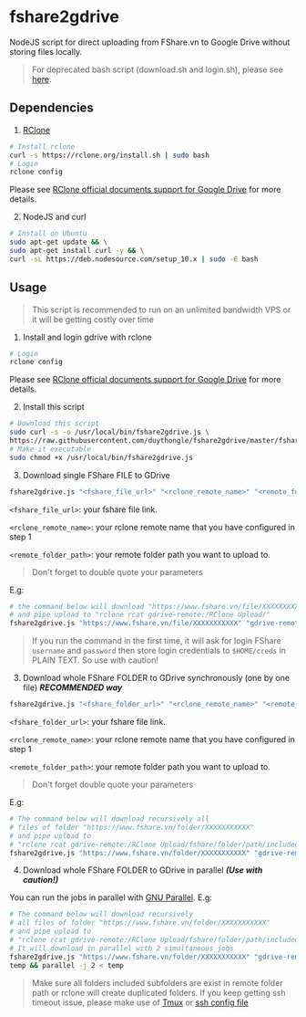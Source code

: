 # fshare2gdrive
NodeJS script for direct uploading from FShare.vn to Google Drive without storing files locally.
> For deprecated bash script (download.sh and login.sh), please see [here](https://github.com/duythongle/fshare2gdrive/blob/0cead7f9229fe6e54b2e9e81add0f6da4bdf453b/README.md).

## Dependencies

1. [RClone](https://rclone.org)

```bash
# Install rclone
curl -s https://rclone.org/install.sh | sudo bash
# Login
rclone config
```

Please see [RClone official documents support for Google Drive](https://rclone.org/drive/) for more details.

2. NodeJS and curl

``` bash
# Install on Ubuntu
sudo apt-get update && \
sudo apt-get install curl -y && \
curl -sL https://deb.nodesource.com/setup_10.x | sudo -E bash
```

## Usage

> This script is recommended to run on an unlimited bandwidth VPS or it will be getting costly over time

1. Install and login gdrive with rclone

``` bash
# Login
rclone config

```

Please see [RClone official documents support for Google Drive](https://rclone.org/drive/) for more details.

2. Install this script

``` bash
# Download this script
sudo curl -s -o /usr/local/bin/fshare2gdrive.js \
https://raw.githubusercontent.com/duythongle/fshare2gdrive/master/fshare2gdrive.js
# Make it executable
sudo chmod +x /usr/local/bin/fshare2gdrive.js


```

3. Download single FShare FILE to GDrive

``` bash
fshare2gdrive.js "<fshare_file_url>" "<rclone_remote_name>" "<remote_folder_path>"

```

`<fshare_file_url>`: your fshare file link.

`<rclone_remote_name>`: your rclone remote name that you have configured in step 1

`<remote_folder_path>`: your remote folder path you want to upload to.
> Don't forget to double quote your parameters

E.g:

``` bash
# the command below will download "https://www.fshare.vn/file/XXXXXXXXXXX"
# and pipe upload to "rclone rcat gdrive-remote:/RClone Upload/"
fshare2gdrive.js "https://www.fshare.vn/file/XXXXXXXXXXX" "gdrive-remote" "/RClone Upload/"
```

> If you run the command in the first time, it will ask for login FShare `username` and `password` then store login credentials to `$HOME/creds` in PLAIN TEXT. So use with caution!

3. Download whole FShare FOLDER to GDrive synchronously (one by one file) ***RECOMMENDED way***

``` bash
fshare2gdrive.js "<fshare_folder_url>" "<rclone_remote_name>" "<remote_folder_path>" | bash
```

`<fshare_folder_url>`: your fshare file link.

`<rclone_remote_name>`: your rclone remote name that you have configured in step 1

`<remote_folder_path>`: your remote folder path you want to upload to.
> Don't forget double quote your parameters

E.g:

``` bash
# The command below will download recursively all
# files of folder "https://www.fshare.vn/folder/XXXXXXXXXXX"
# and pipe upload to
# "rclone rcat gdrive-remote:/RClone Upload/fshare/folder/path/included/subfolder"
fshare2gdrive.js "https://www.fshare.vn/folder/XXXXXXXXXXX" "gdrive-remote" "/RClone Upload/" | bash

```

4. Download whole FShare FOLDER to GDrive in parallel ***(Use with caution!)***

You can run the jobs in parallel with [GNU Parallel](https://www.gnu.org/software/parallel/). E.g:

``` bash
# The command below will download recursively
# all files of folder "https://www.fshare.vn/folder/XXXXXXXXXXX"
# and pipe upload to
# "rclone rcat gdrive-remote:/RClone Upload/fshare/folder/path/included/subfolder"
# It will download in parallel with 2 simultaneous jobs
fshare2gdrive.js "https://www.fshare.vn/folder/XXXXXXXXXXX" "gdrive-remote" "/RClone Upload/" > \
temp && parallel -j 2 < temp

```

> Make sure all folders included subfolders are exist in remote folder path or rclone will create duplicated folders.
> If you keep getting ssh timeout issue, please make use of [Tmux](https://hackernoon.com/a-gentle-introduction-to-tmux-8d784c404340) or [ssh config file](https://stackoverflow.com/questions/25084288/keep-ssh-session-alive)
